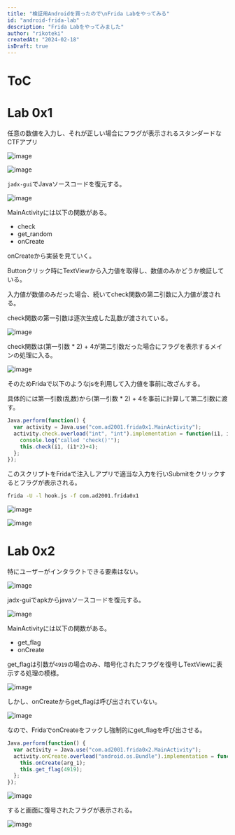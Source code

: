 ```yaml
---
title: "検証用Androidを買ったので\nFrida Labをやってみる"
id: "android-frida-lab"
description: "Frida Labをやってみました"
author: "rikoteki"
createdAt: "2024-02-18"
isDraft: true
---
```


# ToC

# Lab 0x1

任意の数値を入力し、それが正しい場合にフラグが表示されるスタンダードなCTFアプリ

![image](https://github.com/r1k0t3k1/note/assets/57973603/1da392dd-9e7d-4555-acef-6c36e59d6fcd)

![image](https://github.com/r1k0t3k1/note/assets/57973603/9923ab54-6587-4bca-bf20-7eca82ebc507)

`jadx-gui`でJavaソースコードを復元する。

![image](https://github.com/r1k0t3k1/note/assets/57973603/a1f569cf-e993-4b16-8a55-ce0ed58bea92)

MainActivityには以下の関数がある。

- check
- get_random
- onCreate

onCreateから実装を見ていく。

Buttonクリック時にTextViewから入力値を取得し、数値のみかどうか検証している。

入力値が数値のみだった場合、続いてcheck関数の第二引数に入力値が渡される。

check関数の第一引数は逐次生成した乱数が渡されている。

![image](https://github.com/r1k0t3k1/note/assets/57973603/84cb8d36-0da5-407d-a4bc-6e512b01e738)

check関数は(第一引数 * 2) + 4が第二引数だった場合にフラグを表示するメインの処理に入る。

![image](https://github.com/r1k0t3k1/note/assets/57973603/db221fe8-7320-430d-9796-2417e2c70d43)

そのためFridaで以下のようなjsを利用して入力値を事前に改ざんする。

具体的には第一引数(乱数)から(第一引数 * 2) + 4を事前に計算して第二引数に渡す。

```js
Java.perform(function() {
  var activity = Java.use("com.ad2001.frida0x1.MainActivity");
  activity.check.overload("int", "int").implementation = function(i1, i2) {
    console.log("called 'check()'");
    this.check(i1, (i1*2)+4);
  };
});
```

このスクリプトをFridaで注入しアプリで適当な入力を行いSubmitをクリックするとフラグが表示される。

```bash
frida -U -l hook.js -f com.ad2001.frida0x1
```

![image](https://github.com/r1k0t3k1/note/assets/57973603/7293f0f8-c86e-449f-b948-50d644b62407)


![image](https://github.com/r1k0t3k1/note/assets/57973603/8f06ce62-dcd7-4fc7-96a9-1fdd5891e057)

# Lab 0x2

特にユーザーがインタラクトできる要素はない。

![image](https://github.com/r1k0t3k1/note/assets/57973603/a1d825f7-6796-44f4-bccf-0fafa394c15c)

jadx-guiでapkからjavaソースコードを復元する。

![image](https://github.com/r1k0t3k1/note/assets/57973603/566f9d9f-aed9-4e8c-90f5-58661f7bea89)

MainActivityには以下の関数がある。

- get_flag
- onCreate

get_flagは引数が`4919`の場合のみ、暗号化されたフラグを復号しTextViewに表示する処理の模様。

![image](https://github.com/r1k0t3k1/note/assets/57973603/6b36afef-fcc8-4368-ad7b-dbd31468b0d5)

しかし、onCreateからget_flagは呼び出されていない。

![image](https://github.com/r1k0t3k1/note/assets/57973603/a323a9be-04ff-4061-9608-b51e64a59e6f)

なので、FridaでonCreateをフックし強制的にget_flagを呼び出させる。

```js
Java.perform(function() {
  var activity = Java.use("com.ad2001.frida0x2.MainActivity");
  activity.onCreate.overload("android.os.Bundle").implementation = function(arg_1) {
    this.onCreate(arg_1);
    this.get_flag(4919);
  };
});
```

![image](https://github.com/r1k0t3k1/note/assets/57973603/11a75821-2b72-408a-9423-845b0eda1a1a)

すると画面に復号されたフラグが表示される。

![image](https://github.com/r1k0t3k1/note/assets/57973603/6426493e-a872-45c4-a032-0dd25f7f7f04)



